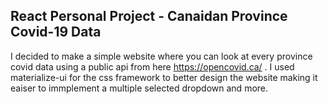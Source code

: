 ## React Personal Project - Canaidan Province Covid-19 Data

I decided to make a simple website where you can look at every province covid data using a public api from here https://opencovid.ca/ . 
I used materialize-ui for the css framework to better design the website making it eaiser to immplement a multiple selected dropdown and
more. 
